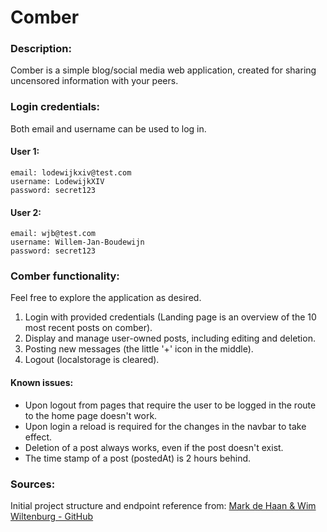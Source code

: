 # Comber

### Description:
Comber is a simple blog/social media web application, created for sharing uncensored information with your peers.

### Login credentials:
Both email and username can be used to log in.
#### User 1:
    email: lodewijkxiv@test.com
    username: LodewijkXIV
    password: secret123

#### User 2:
    email: wjb@test.com
    username: Willem-Jan-Boudewijn
    password: secret123

### Comber functionality:
Feel free to explore the application as desired. 
1. Login with provided credentials (Landing page is an overview of the 10 most recent posts on comber).
2. Display and manage user-owned posts, including editing and deletion.
3. Posting new messages (the little '+' icon in the middle).
4. Logout (localstorage is cleared).

#### Known issues:
- Upon logout from pages that require the user to be logged in the route to the home page doesn't work.
- Upon login a reload is required for the changes in the navbar to take effect.
- Deletion of a post always works, even if the post doesn't exist.
- The time stamp of a post (postedAt) is 2 hours behind. 

### Sources:
Initial project structure and endpoint reference from: <a href="https://github.com/ahrnuld/restapi-complete">Mark de Haan & Wim Wiltenburg - GitHub</a>